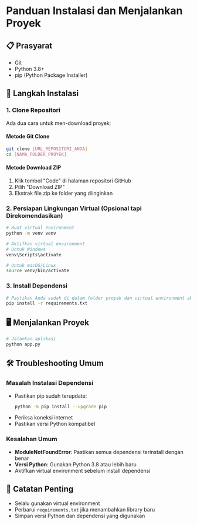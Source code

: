 # Panduan Instalasi dan Menjalankan Proyek

## 📋 Prasyarat
- Git
- Python 3.8+
- pip (Python Package Installer)

## 🚀 Langkah Instalasi

### 1. Clone Repositori
Ada dua cara untuk men-download proyek:

#### Metode Git Clone
```bash
git clone [URL_REPOSITORI_ANDA]
cd [NAMA_FOLDER_PROYEK]
```

#### Metode Download ZIP
1. Klik tombol "Code" di halaman repositori GitHub
2. Pilih "Download ZIP"
3. Ekstrak file zip ke folder yang diinginkan

### 2. Persiapan Lingkungan Virtual (Opsional tapi Direkomendasikan)
```bash
# Buat virtual environment
python -m venv venv

# Aktifkan virtual environment
# Untuk Windows
venv\Scripts\activate

# Untuk macOS/Linux
source venv/bin/activate
```

### 3. Install Dependensi
```bash
# Pastikan Anda sudah di dalam folder proyek dan virtual environment aktif
pip install -r requirements.txt
```

## 🖥️ Menjalankan Proyek
```bash
# Jalankan aplikasi
python app.py
```

## 🛠️ Troubleshooting Umum

### Masalah Instalasi Dependensi
- Pastikan pip sudah terupdate: 
  ```bash
  python -m pip install --upgrade pip
  ```
- Periksa koneksi internet
- Pastikan versi Python kompatibel

### Kesalahan Umum
- **ModuleNotFoundError**: Pastikan semua dependensi terinstall dengan benar
- **Versi Python**: Gunakan Python 3.8 atau lebih baru
- Aktifkan virtual environment sebelum install dependensi

## 📝 Catatan Penting
- Selalu gunakan virtual environment
- Perbarui `requirements.txt` jika menambahkan library baru
- Simpan versi Python dan dependensi yang digunakan


